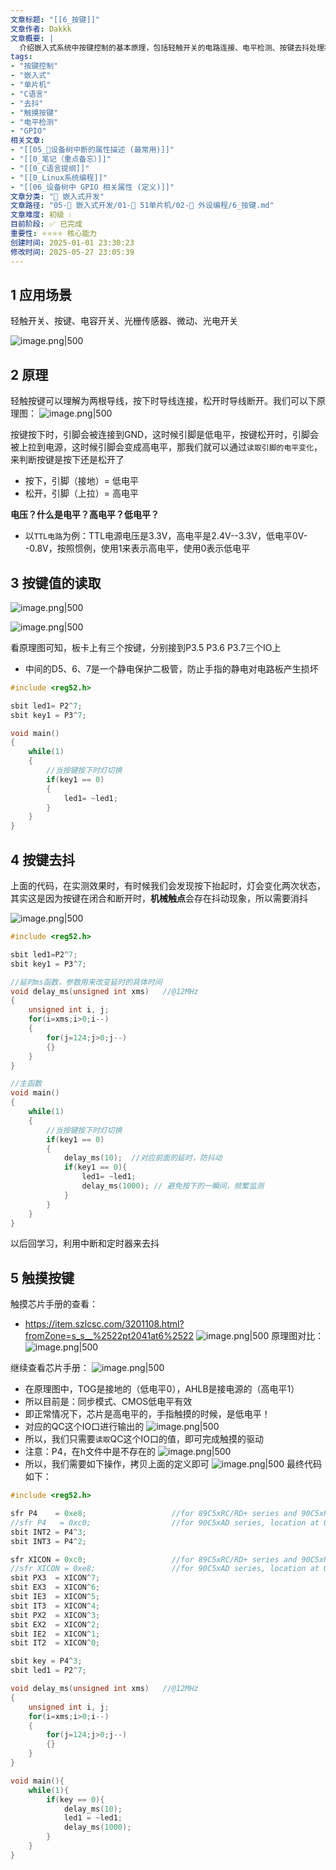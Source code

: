 ```yaml
---
文章标题: "[[6_按键]]" 
文章作者: Dakkk
文章概要: |
  介绍嵌入式系统中按键控制的基本原理，包括轻触开关的电路连接、电平检测、按键去抖处理和触摸按键的实现方法。
tags:
- "按键控制"
- "嵌入式"
- "单片机"
- "C语言"
- "去抖"
- "触摸按键"
- "电平检测"
- "GPIO"
相关文章:
- "[[05_📕设备树中断的属性描述 (最常用)]]"
- "[[0_笔记（重点备忘）]]"
- "[[0_C语言提纲]]"
- "[[0_Linux系统编程]]"
- "[[06_设备树中 GPIO 相关属性 (定义)]]"
文章分类: "🔧 嵌入式开发"
文章路径: "05-🔧 嵌入式开发/01-🎯 51单片机/02-🔌 外设编程/6_按键.md"
文章难度: 初级 💧
目前阶段: ✅ 已完成
重要性: ⭐⭐⭐⭐ 核心能力
创建时间: 2025-01-01 23:30:23
修改时间: 2025-05-27 23:05:39
---
```


## 1 应用场景

轻触开关、按键、电容开关、光栅传感器、微动、光电开关

![image.png|500](https://my-obsidian-image.oss-cn-guangzhou.aliyuncs.com/2025/01/23da4e23d60b2e3da476e3bbb8085171.png)

## 2 原理

轻触按键可以理解为两根导线，按下时导线连接，松开时导线断开。我们可以下原理图：
![image.png|500](https://my-obsidian-image.oss-cn-guangzhou.aliyuncs.com/2025/01/888be4aeb1663565289b3cd9b1e364fe.png)

按键按下时，引脚会被连接到GND，这时候引脚是低电平，按键松开时，引脚会被上拉到电源，这时候引脚会变成高电平，那我们就可以通过`读取引脚的电平变化`，来判断按键是按下还是松开了
- 按下，引脚（接地）= 低电平
- 松开，引脚（上拉）= 高电平

**电压？什么是电平？高电平？低电平？**
- 以`TTL电路`为例：TTL电源电压是3.3V，高电平是2.4V--3.3V，低电平0V--0.8V，按照惯例，使用1来表示高电平，使用0表示低电平
## 3 按键值的读取

![image.png|500](https://my-obsidian-image.oss-cn-guangzhou.aliyuncs.com/2025/01/97704d59f1b4abdccceaf6d1367ddd0e.png)

![image.png|500](https://my-obsidian-image.oss-cn-guangzhou.aliyuncs.com/2025/01/5970036e56122cda77b71d249d201f41.png)

看原理图可知，板卡上有三个按键，分别接到P3.5 P3.6 P3.7三个IO上
- 中间的D5、6、7是一个静电保护二极管，防止手指的静电对电路板产生损坏
```c
#include <reg52.h>

sbit led1= P2^7;         
sbit key1 = P3^7;

void main()
{
    while(1)
    {
        //当按键按下时灯切换
        if(key1 == 0)
        {
            led1= ~led1;
        }
    }                
}
```
## 4 按键去抖

上面的代码，在实测效果时，有时候我们会发现按下抬起时，灯会变化两次状态，其实这是因为按键在闭合和断开时，**机械触点**会存在抖动现象，所以需要消抖

![image.png|500](https://my-obsidian-image.oss-cn-guangzhou.aliyuncs.com/2025/01/e71e7e5c2921c179e9914af6c5355521.png)

```c
#include <reg52.h>

sbit led1=P2^7;         
sbit key1 = P3^7;

//延时ms函数，参数用来改变延时的具体时间
void delay_ms(unsigned int xms)   //@12MHz
{
    unsigned int i, j;
    for(i=xms;i>0;i--)
    {
        for(j=124;j>0;j--)
        {}
    }
}

//主函数
void main()
{
    while(1)
    {
        //当按键按下时灯切换
        if(key1 == 0)
        {
            delay_ms(10);  //对应前面的延时，防抖动
            if(key1 == 0){
                led1= ~led1;
                delay_ms(1000); // 避免按下的一瞬间，频繁监测
            }
        }
    }                
}
```

以后回学习，利用中断和定时器来去抖

## 5 触摸按键

触摸芯片手册的查看：
- https://item.szlcsc.com/3201108.html?fromZone=s_s__%2522pt2041at6%2522
  ![image.png|500](https://my-obsidian-image.oss-cn-guangzhou.aliyuncs.com/2025/01/1ebc8a40077ed5156e05a77bace4668e.png)
原理图对比：
![image.png|500](https://my-obsidian-image.oss-cn-guangzhou.aliyuncs.com/2025/01/e007785a328b0041b6e98363cb6a7972.png)

继续查看芯片手册：
![image.png|500](https://my-obsidian-image.oss-cn-guangzhou.aliyuncs.com/2025/01/c7bd44c0e69656fcb6345a38bd29ae75.png)

- 在原理图中，TOG是接地的（低电平0），AHLB是接电源的（高电平1）
- 所以目前是：同步模式、CMOS低电平有效
- 即正常情况下，芯片是高电平的，手指触摸的时候，是低电平！
- 对应的QC这个IO口进行输出的
  ![image.png|500](https://my-obsidian-image.oss-cn-guangzhou.aliyuncs.com/2025/01/4588cbbfae9cad5cab908dae95a3320d.png)
- 所以，我们只需要`读取`QC这个IO口的值，即可完成触摸的驱动
- 注意：P4，在h文件中是不存在的
  ![image.png|500](https://my-obsidian-image.oss-cn-guangzhou.aliyuncs.com/2025/01/6ff6d999175af4a503de873e66028321.png)
- 所以，我们需要如下操作，拷贝上面的定义即可
  ![image.png|500](https://my-obsidian-image.oss-cn-guangzhou.aliyuncs.com/2025/01/88acf941b3ce736ab490fbe9c0e4be65.png)
最终代码如下：
```c
#include <reg52.h>

sfr P4    = 0xe8;                   //for 89C5xRC/RD+ series and 90C5xRc/RD+, location at 0E8H
//sfr P4   = 0xc0;                  //for 90C5xAD series, location at 0C0H
sbit INT2 = P4^3;
sbit INT3 = P4^2;

sfr XICON = 0xc0;                   //for 89C5xRC/RD+ series and 90C5xRc/RD+, location at 0C0H
//sfr XICON = 0xe8;                 //for 90C5xAD series, location at 0E8H
sbit PX3  = XICON^7;
sbit EX3  = XICON^6;
sbit IE3  = XICON^5;
sbit IT3  = XICON^4;
sbit PX2  = XICON^3;
sbit EX2  = XICON^2;
sbit IE2  = XICON^1;
sbit IT2  = XICON^0;

sbit key = P4^3;
sbit led1 = P2^7;

void delay_ms(unsigned int xms)   //@12MHz
{
    unsigned int i, j;
    for(i=xms;i>0;i--)
    {
        for(j=124;j>0;j--)
        {}
    }
}

void main(){
	while(1){
		if(key == 0){
			delay_ms(10);
			led1 = ~led1;
			delay_ms(1000);
		}
	}
}
```
